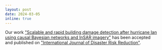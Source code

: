 ```yaml
---
layout: post
date: 2024-03-05
inline: true
---
```


Our work ["Scalable and rapid building damage detection after hurricane Ian using causal Bayesian networks and InSAR imagery"](https://www.sciencedirect.com/science/article/pii/S221242092400133X) has been accepted and published on ["International Journal of Disaster Risk Reduction"](https://www.sciencedirect.com/journal/international-journal-of-disaster-risk-reduction).

